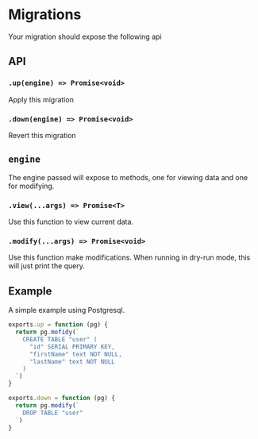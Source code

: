 # Migrations

Your migration should expose the following api

## API

### `.up(engine) => Promise<void>`

Apply this migration

### `.down(engine) => Promise<void>`

Revert this migration

## `engine`

The engine passed will expose to methods, one for viewing data and one for
modifying.

### `.view(...args) => Promise<T>`

Use this function to view current data.

### `.modify(...args) => Promise<void>`

Use this function make modifications. When running in dry-run mode, this will
just print the query.

## Example

A simple example using Postgresql.

```js
exports.up = function (pg) {
  return pg.mofidy(`
    CREATE TABLE "user" (
      "id" SERIAL PRIMARY KEY,
      "firstName" text NOT NULL,
      "lastName" text NOT NULL
    )
  `)
}

exports.down = function (pg) {
  return pg.modify(`
    DROP TABLE "user"
  `)
}
```

